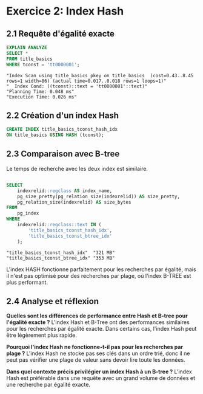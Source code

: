 # Exercice 2: Index Hash
## 2.1 Requête d'égalité exacte
```sql
EXPLAIN ANALYZE
SELECT *
FROM title_basics
WHERE tconst = 'tt0000001';
```

```text
"Index Scan using title_basics_pkey on title_basics  (cost=0.43..8.45 rows=1 width=86) (actual time=0.017..0.018 rows=1 loops=1)"
"  Index Cond: ((tconst)::text = 'tt0000001'::text)"
"Planning Time: 0.048 ms"
"Execution Time: 0.026 ms"
```

## 2.2 Création d'un index Hash
```sql
CREATE INDEX title_basics_tconst_hash_idx
ON title_basics USING HASH (tconst);
```

## 2.3 Comparaison avec B-tree
Le temps de recherche avec les deux index est similaire.

```sql

SELECT 
    indexrelid::regclass AS index_name,
    pg_size_pretty(pg_relation_size(indexrelid)) AS size_pretty,
    pg_relation_size(indexrelid) AS size_bytes
FROM 
    pg_index
WHERE 
    indexrelid::regclass::text IN (
        'title_basics_tconst_hash_idx',
        'title_basics_tconst_btree_idx'
    );
```

```text
"title_basics_tconst_hash_idx"	"321 MB"
"title_basics_tconst_btree_idx"	"353 MB"
```

L'index HASH fonctionne parfaitement pour les recherches par égalité, mais il n'est pas optimisé pour des recherches par plage, où l'index B-TREE est plus performant.

## 2.4 Analyse et réflexion 
**Quelles sont les différences de performance entre Hash et B-tree pour l'égalité exacte ?**
L'index Hash et B-Tree ont des performances similaires pour les recherches par égalité exacte.
Dans certains cas, l'index Hash peut être légèrement plus rapide.

**Pourquoi l'index Hash ne fonctionne-t-il pas pour les recherches par plage ?**
L'index Hash ne stocke pas ses clés dans un ordre trié, donc il ne peut pas vérifier une plage de valeur sans devoir lire toute les données.

**Dans quel contexte précis privilégier un index Hash à un B-tree ?**
L'index Hash est préférable dans une requête avec un grand volume de données et une recherche par égalité exacte.

